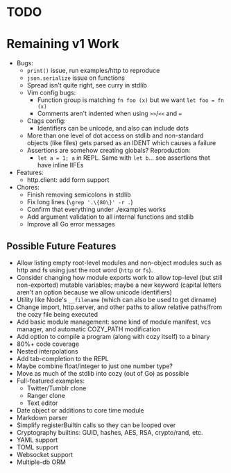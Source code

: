 # TODO

# Remaining v1 Work

* Bugs:
    * `print()` issue, run examples/http to reproduce
    * `json.serialize` issue on functions
    * Spread isn't quite right, see curry in stdlib
    * Vim config bugs:
        * Function group is matching `fn foo (x)` but we want `let foo = fn (x)`
        * Comments aren't indented when using `>>`/`<<` and `=`
    * Ctags config:
        * Identifiers can be unicode, and also can include dots
    * More than one level of dot access on stdlib and non-standard objects (like
        files) gets parsed as an IDENT which causes a failure
    * Assertions are somehow creating globals? Reproduction:
        * `let a = 1; a` in REPL. Same with `let b`... see assertions that have
          inline IIFEs
* Features:
    * http.client: add form support
* Chores:
    * Finish removing semicolons in stdlib
    * Fix long lines (`\grep '.\{80\}' -r .`)
    * Confirm that everything under ./examples works
    * Add argument validation to all internal functions and stdlib
    * Improve all Go error messages

## Possible Future Features

* Allow listing empty root-level modules and non-object modules such as http and
    fs using just the root word (`http` or `fs`).
* Consider changing how module exports work to allow top-level (but still
    non-exported) mutable variables; maybe a new keyword (capital letters aren't
    an option because we allow unicode identifiers)
* Utility like Node's `__filename` (which can also be used to get dirname)
* Change import, http.server, and other paths to allow relative paths/from the
    cozy file being executed
* Add basic module management: some kind of module manifest, vcs manager, and
    automatic COZY_PATH modification
* Add option to compile a program (along with cozy itself) to a binary
* 80%+ code coverage
* Nested interpolations
* Add tab-completion to the REPL
* Maybe combine float/integer to just one number type?
* Move as much of the stdlib into cozy (out of Go) as possible
* Full-featured examples:
    * Twitter/Tumblr clone
    * Ranger clone
    * Text editor
* Date object or additions to core time module
* Markdown parser
* Simplify registerBuiltin calls so they can be looped over
* Cryptography builtins: GUID, hashes, AES, RSA, crypto/rand, etc.
* YAML support
* TOML support
* Websocket support
* Multiple-db ORM

